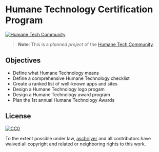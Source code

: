 # Humane Technology Certification Program

[![Humane Tech Community](https://raw.githubusercontent.com/humanetech-community/humanetech-community-artwork/master/logos/humanetech-community-logo.svg?sanitize=true)](https://community.humanetech.com)

> **Note**: This is a _planned project_ of the [Humane Tech Community](https://humanetech.community).

## Objectives

- Define what Humane Technology means
- Define a comprehensive Humane Technology checklist
- Create a ranked list of well-known apps and sites
- Design a Humane Technology logo progam
- Design a Humane Technology award program
- Plan the 1st annual Humane Technology Awards

## License

[![CC0](http://i.creativecommons.org/p/zero/1.0/88x31.png)](http://creativecommons.org/publicdomain/zero/1.0/)

To the extent possible under law, [aschrijver](https://github.com/aschrijver) and all contributors have waived all copyright and related or neighboring rights to this work.
